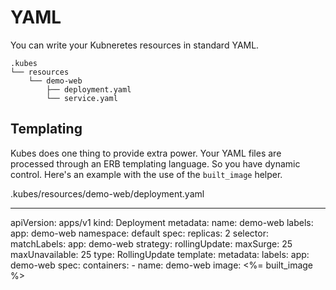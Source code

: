 # YAML

You can write your Kubneretes resources in standard YAML.

    .kubes
    └── resources
        └── demo-web
            ├── deployment.yaml
            └── service.yaml

## Templating

Kubes does one thing to provide extra power. Your YAML files are processed through an ERB templating language.  So you have dynamic control. Here's an example with the use of the `built_image` helper.

.kubes/resources/demo-web/deployment.yaml

---
apiVersion: apps/v1
kind: Deployment
metadata:
  name: demo-web
  labels:
    app: demo-web
  namespace: default
spec:
  replicas: 2
  selector:
    matchLabels:
      app: demo-web
  strategy:
    rollingUpdate:
      maxSurge: 25
      maxUnavailable: 25
    type: RollingUpdate
  template:
    metadata:
      labels:
        app: demo-web
    spec:
      containers:
      - name: demo-web
        image: <%= built_image %>
